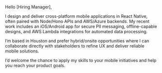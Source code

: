 Hello [Hiring Manager],

I design and deliver cross-platform mobile applications in React Native, often paired with Node/Hono APIs and AWS/Azure backends. My recent work includes an iOS/Android app for secure PII messaging, offline-capable designs, and AWS Lambda integrations for automated data processing.

I’m based in Houston and prefer hybrid/onsite opportunities where I can collaborate directly with stakeholders to refine UX and deliver reliable mobile solutions.

I’d welcome the chance to apply my skills to your mobile initiatives and help you reach your product goals.
